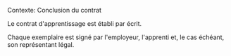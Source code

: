 Contexte: Conclusion du contrat

Le contrat d'apprentissage est établi par écrit.

Chaque exemplaire est signé par l'employeur, l'apprenti et, le cas échéant, son représentant légal.